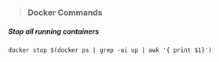 > ### Docker Commands
##### Stop all running containers
```
docker stop $(docker ps | grep -ai up | awk '{ print $1}')
```
